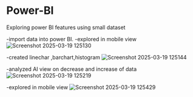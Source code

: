 # Power-BI
Exploring power BI features using small dataset

 -import data into power BI.
 -explored in mobile view 
![Screenshot 2025-03-19 125130](https://github.com/user-attachments/assets/211c6b9c-2ccf-47f7-98e5-e9b6b1e98b08)

 -created linechar ,barchart,histogram
![Screenshot 2025-03-19 125144](https://github.com/user-attachments/assets/06cef333-a985-4dd7-a32b-d3f51b64f8e8)

 -analyzed AI view on decrease and increase of data
![Screenshot 2025-03-19 125219](https://github.com/user-attachments/assets/303af314-0f7f-4cad-8786-7e94c24ee56e)

 -explored in mobile view 
![Screenshot 2025-03-19 125429](https://github.com/user-attachments/assets/3304fecc-06b7-482a-8af2-c1c5ea1050a4)

